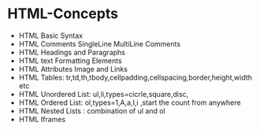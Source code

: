 # HTML-Concepts

- HTML Basic Syntax
- HTML Comments SingleLine MultiLine Comments
- HTML Headings and Paragraphs
- HTML text Formatting Elements
- HTML Attributes Image and Links
- HTML Tables: tr,td,th,tbody,cellpadding,cellspacing,border,height,width etc
- HTML Unordered List: ul,li,types=cicrle,square,disc,
- HTML Ordered List: ol,types=1,A,a,I,i ,start the count from anywhere
- HTML Nested Lists  : combination of ul and ol
- HTML Iframes
